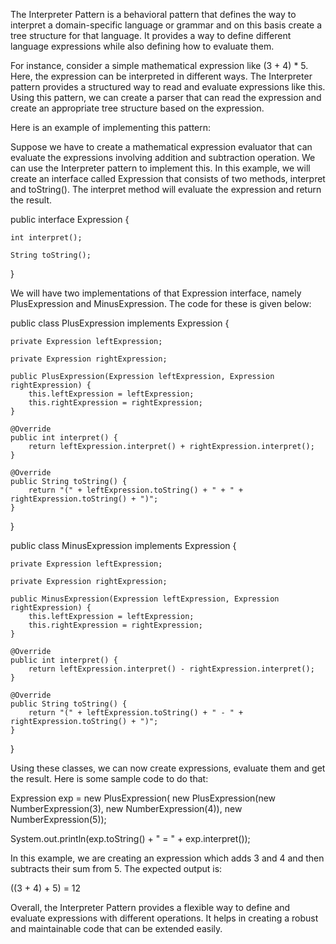 

The Interpreter Pattern is a behavioral pattern that defines the way to interpret a domain-specific language or grammar and on this basis create a tree structure for that language. It provides a way to define different language expressions while also defining how to evaluate them.

For instance, consider a simple mathematical expression like (3 + 4) * 5. Here, the expression can be interpreted in different ways. The Interpreter pattern provides a structured way to read and evaluate expressions like this. Using this pattern, we can create a parser that can read the expression and create an appropriate tree structure based on the expression.

Here is an example of implementing this pattern:

Suppose we have to create a mathematical expression evaluator that can evaluate the expressions involving addition and subtraction operation. We can use the Interpreter pattern to implement this. In this example, we will create an interface called Expression that consists of two methods, interpret and toString(). The interpret method will evaluate the expression and return the result.

public interface Expression {

    int interpret();

    String toString();

}

We will have two implementations of that Expression interface, namely PlusExpression and MinusExpression. The code for these is given below:

public class PlusExpression implements Expression {

    private Expression leftExpression;

    private Expression rightExpression;

    public PlusExpression(Expression leftExpression, Expression rightExpression) {
        this.leftExpression = leftExpression;
        this.rightExpression = rightExpression;
    }

    @Override
    public int interpret() {
        return leftExpression.interpret() + rightExpression.interpret();
    }

    @Override
    public String toString() {
        return "(" + leftExpression.toString() + " + " + rightExpression.toString() + ")";
    }

}


public class MinusExpression implements Expression {

    private Expression leftExpression;

    private Expression rightExpression;

    public MinusExpression(Expression leftExpression, Expression rightExpression) {
        this.leftExpression = leftExpression;
        this.rightExpression = rightExpression;
    }

    @Override
    public int interpret() {
        return leftExpression.interpret() - rightExpression.interpret();
    }

    @Override
    public String toString() {
        return "(" + leftExpression.toString() + " - " + rightExpression.toString() + ")";
    }
}

Using these classes, we can now create expressions, evaluate them and get the result. Here is some sample code to do that:

Expression exp = new PlusExpression(
    new PlusExpression(new NumberExpression(3), new NumberExpression(4)),
    new NumberExpression(5));

System.out.println(exp.toString() + " = " + exp.interpret());

In this example, we are creating an expression which adds 3 and 4 and then subtracts their sum from 5. The expected output is:

((3 + 4) + 5) = 12

Overall, the Interpreter Pattern provides a flexible way to define and evaluate expressions with different operations. It helps in creating a robust and maintainable code that can be extended easily.